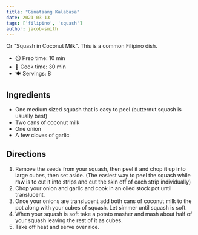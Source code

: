 ```yaml
---
title: "Ginataang Kalabasa"
date: 2021-03-13
tags: ['filipino', 'squash']
author: jacob-smith
---
```


Or "Squash in Coconut Milk". This is a common Filipino dish.

- ⏲️ Prep time: 10 min
- 🍳 Cook time: 30 min
- 🍽️ Servings: 8

## Ingredients

- One medium sized squash that is easy to peel (butternut squash is usually best)
- Two cans of coconut milk
- One onion
- A few cloves of garlic

## Directions

1. Remove the seeds from your squash, then peel it and chop it up into large cubes, then set aside. (The easiest way to peel the squash while raw is to cut it into strips and cut the skin off of each strip individually)
2. Chop your onion and garlic and cook in an oiled stock pot until translucent.
3. Once your onions are translucent add both cans of coconut milk to the pot along with your cubes of squash. Let simmer until squash is soft.
4. When your squash is soft take a potato masher and mash about half of your squash leaving the rest of it as cubes.
5. Take off heat and serve over rice.
